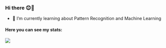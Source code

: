 ### Hi there 😊👋

<!-- 🔭 I’m currently working as a Software Developer and -->
- 🌱 I’m currently learning about Pattern Recognition and Machine Learning
<!-- 🤔 I’m looking for help with -->
<!-- 💬 Ask me about whatever you want -->
<!--
- 📫 How to reach me: ...
- 😄 Pronouns: ...
- ⚡ Fun fact: ...
-->

<h4> Here you can see my stats: </h4>

<div>   
<img src="https://github-readme-stats.vercel.app/api/top-langs/?username=martaw-code&hide=HTML,Makefile,TeX,QMake&layout=compact&langs_count=20" />
</div>
 
